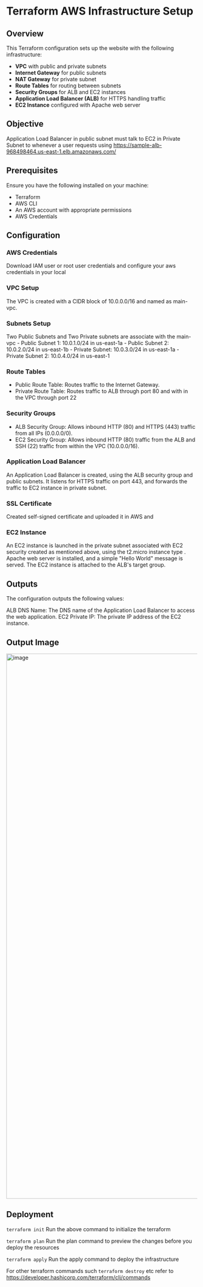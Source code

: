  # Terraform AWS Infrastructure Setup

## Overview

This Terraform configuration sets up the website with the following infrastructure:

- **VPC** with public and private subnets
- **Internet Gateway** for public subnets
- **NAT Gateway** for private subnet
- **Route Tables** for routing between subnets
- **Security Groups** for ALB and EC2 instances
- **Application Load Balancer (ALB)** for HTTPS handling traffic
- **EC2 Instance** configured with Apache web server

## Objective 

Application Load Balancer in public subnet must talk to EC2 in Private Subnet to whenever a user requests using https://sample-alb-968498464.us-east-1.elb.amazonaws.com/

## Prerequisites

Ensure you have the following installed on your machine:

- Terraform
- AWS CLI
- An AWS account with appropriate permissions
- AWS Credentials 

## Configuration

### AWS Credentials

Download IAM user or root user credentials and configure your aws credentials in your local

### VPC Setup
The VPC is created with a CIDR block of 10.0.0.0/16 and named as main-vpc.

### Subnets Setup
Two Public Subnets and Two Private subnets are associate with the main-vpc
     - Public Subnet 1: 10.0.1.0/24 in us-east-1a
     - Public Subnet 2: 10.0.2.0/24 in us-east-1b
     - Private Subnet: 10.0.3.0/24 in us-east-1a
     - Private Subnet 2: 10.0.4.0/24 in us-east-1
### Route Tables
- Public Route Table: Routes traffic to the Internet Gateway.
- Private Route Table: Routes traffic to ALB through port 80 and with in the VPC through port 22

### Security Groups
- ALB Security Group: Allows inbound HTTP (80) and HTTPS (443) traffic from all IPs (0.0.0.0/0).
- EC2 Security Group: Allows inbound HTTP (80) traffic from the ALB and SSH (22) traffic from within the VPC (10.0.0.0/16).

### Application Load Balancer
An Application Load Balancer is created, using the ALB security group and public subnets. It listens for HTTPS traffic on port 443, and forwards the traffic to EC2 instance in private subnet.

### SSL Certificate
Created self-signed certificate and uploaded it in AWS and 

### EC2 Instance
An EC2 instance is launched in the private subnet associated with EC2 security created as mentioned above, using the t2.micro instance type . Apache web server is installed, and a simple "Hello World" message is served. The EC2 instance is attached to the ALB's target group.

## Outputs
The configuration outputs the following values:

ALB DNS Name: The DNS name of the Application Load Balancer to access the web application.
EC2 Private IP: The private IP address of the EC2 instance.

  
## Output Image
<img width="1438" alt="image" src="https://github.com/user-attachments/assets/e2cc8a1e-4ca3-4347-9153-491afa937638" />


## Deployment 

``` terraform init ```
Run the above command to initialize the terraform 

``` terraform plan ```
Run the plan command to preview the changes before you deploy the resources

``` terraform apply ```
Run the apply command to deploy the infrastructure

For other terraform commands such ```terraform destroy``` etc refer to https://developer.hashicorp.com/terraform/cli/commands








